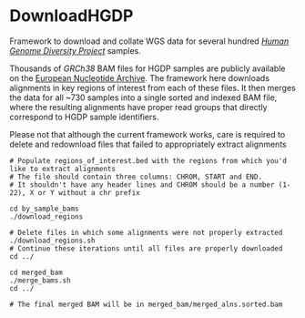 # DownloadHGDP
Framework to download and collate WGS data for several hundred [*Human Genome Diversity Project*](https://en.wikipedia.org/wiki/Human_Genome_Diversity_Project) samples.

Thousands of *GRCh38* BAM files for HGDP samples are publicly available on the [European Nucleotide Archive](https://www.ebi.ac.uk/ena/data/view/PRJEB6463). The framework here downloads alignments in key regions of interest from each of these files. It then merges the data for all ~730 samples into a single sorted and indexed BAM file, where the resulting alignments have proper read groups that directly correspond to HGDP sample identifiers. 

Please not that although the current framework works, care is required to delete and redownload files that failed to appropriately extract alignments


```
# Populate regions_of_interest.bed with the regions from which you'd like to extract alignments
# The file should contain three columns: CHROM, START and END.
# It shouldn't have any header lines and CHROM should be a number (1-22), X or Y without a chr prefix

cd by_sample_bams
./download_regions

# Delete files in which some alignments were not properly extracted
./download_regions.sh
# Continue these iterations until all files are properly downloaded
cd ../

cd merged_bam
./merge_bams.sh
cd ../

# The final merged BAM will be in merged_bam/merged_alns.sorted.bam

```
